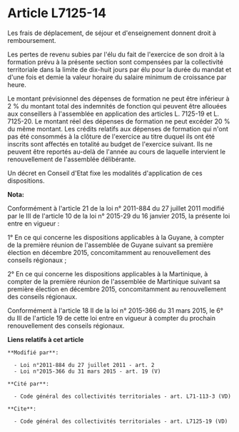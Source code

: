 # Article L7125-14

Les frais de déplacement, de séjour et d'enseignement donnent droit à remboursement. 

Les pertes de revenu subies par l'élu du fait de l'exercice de son droit à la formation prévu à la présente section sont
compensées par la collectivité territoriale dans la limite de dix-huit jours par élu pour la durée du mandat et d'une fois et
demie la valeur horaire du salaire minimum de croissance par heure. 

Le montant prévisionnel des dépenses de formation ne peut être inférieur à 2 % du montant total des indemnités de fonction
qui peuvent être allouées aux conseillers à l'assemblée en application des articles L. 7125-19 et L. 7125-20. Le montant réel
des dépenses de formation ne peut excéder 20 % du même montant. Les crédits relatifs aux dépenses de formation qui n'ont pas
été consommés à la clôture de l'exercice au titre duquel ils ont été inscrits sont affectés en totalité au budget de
l'exercice suivant. Ils ne peuvent être reportés au-delà de l'année au cours de laquelle intervient le renouvellement de
l'assemblée délibérante. 

Un décret en Conseil d'Etat fixe les modalités d'application de ces dispositions.

**Nota:**

Conformément à l'article 21 de la loi n° 2011-884 du 27 juillet 2011 modifié par le III de l'article 10 de la loi n° 2015-29
du 16 janvier 2015, la présente loi entre en vigueur : 

1° En ce qui concerne les dispositions applicables à la Guyane, à compter de la première réunion de l'assemblée de Guyane
suivant sa première élection en décembre 2015, concomitamment au renouvellement des conseils régionaux ; 

2° En ce qui concerne les dispositions applicables à la Martinique, à compter de la première réunion de l'assemblée de
Martinique suivant sa première élection en décembre 2015, concomitamment au renouvellement des conseils régionaux. 

Conformément à l'article 18 II de la loi n° 2015-366 du 31 mars 2015, le 6° du III de l'article 19 de cette loi entre en
vigueur à compter du prochain renouvellement des conseils régionaux.

**Liens relatifs à cet article**

	**Modifié par**:

	  - Loi n°2011-884 du 27 juillet 2011 - art. 2
	  - Loi n°2015-366 du 31 mars 2015 - art. 19 (V)

	**Cité par**:

	  - Code général des collectivités territoriales - art. L71-113-3 (VD)

	**Cite**:

	  - Code général des collectivités territoriales - art. L7125-19 (VD)
